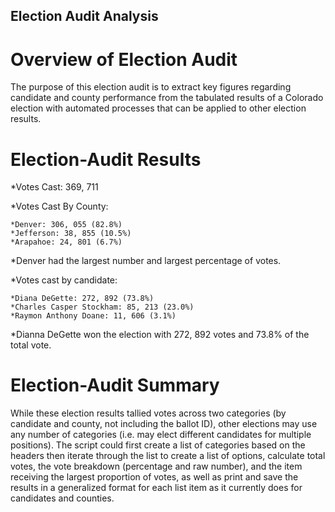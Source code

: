 ## Election Audit Analysis

# Overview of Election Audit
The purpose of this election audit is to extract key figures regarding candidate and county performance from the tabulated results of a Colorado election with automated processes that can be applied to other election results.

# Election-Audit Results

*Votes Cast: 369, 711

*Votes Cast By County:

	*Denver: 306, 055 (82.8%)
	*Jefferson: 38, 855 (10.5%)
	*Arapahoe: 24, 801 (6.7%)

*Denver had the largest number and largest percentage of votes. 

*Votes cast by candidate:

	*Diana DeGette: 272, 892 (73.8%)
	*Charles Casper Stockham: 85, 213 (23.0%)
	*Raymon Anthony Doane: 11, 606 (3.1%)

*Dianna DeGette won the election with 272, 892 votes and 73.8% of the total vote.

# Election-Audit Summary
While these election results tallied votes across two categories (by candidate and county, not including the ballot ID), other elections may use any number of categories (i.e. may elect different candidates for multiple positions). The script could first create a list of categories based on the headers then iterate through the list to create a list of options, calculate total votes, the vote breakdown (percentage and raw number), and the item receiving the largest proportion of votes, as well as print and save the results in a generalized format for each list item as it currently does for candidates and counties. 

